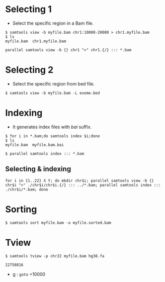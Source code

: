 # Selecting 1
- Select the specific region in a Bam file.
```
$ samtools view -b myfile.bam chr1:10000-20000 > chr1.myfile.bam
$ ls
myfile.bam  chr1.myfile.bam
```
```
parallel samtools view -b {} chr1 ">" chr1.{/} ::: *.bam
```

# Selecting 2
- Select the specific region from bed file.
```
$ samtools view -b myfile.bam -L exome.bed
```

# Indexing
- It generates index files with *bai* suffix.
```
$ for i in *.bam;do samtools index $i;done
$ ls
myfile.bam  myfile.bam.bai
```
```
$ parallel samtools index ::: *.bam
```

## Selecting & indexing
```
for i in {1..22} X Y; do mkdir chr$i; parallel samtools view -b {} chr$i ">" ./chr$i/chr$i.{/} ::: ../*.bam; parallel samtools index ::: ./chr$i/*.bam; done
```


# Sorting
```
$ samtools sort myfile.bam -o myfile.sorted.bam
```

# Tview
```
$ samtools tview -p chr22 myfile.bam hg38.fa

22758816
```
- g : `goto` =10000
